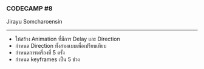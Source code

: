 ### CODECAMP #8
Jirayu Somcharoensin    
___
* ให้สร่้าง Animation ที่มีการ Delay และ Direction
* กำหนด Direction ทั้งสามแบบเพื่อเปรียบเทียบ
* กำหนดการเครื่องที่ 5 ครั้ง
* กำหนด keyframes เป็น 5 ช่วง
